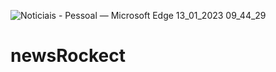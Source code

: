 ![Noticiais - Pessoal — Microsoft​ Edge 13_01_2023 09_44_29](https://user-images.githubusercontent.com/76013172/212467364-1973a5a9-a09a-4fac-beea-aa39a439517c.png)

# newsRockect
